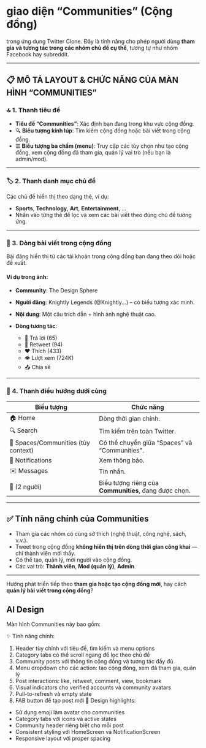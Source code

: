 # **giao diện “Communities” (Cộng đồng)** 
trong ứng dụng Twitter Clone. Đây là tính năng cho phép người dùng **tham gia và tương tác trong các nhóm chủ đề cụ thể**, tương tự như nhóm Facebook hay subreddit.

---

## 📋 **MÔ TẢ LAYOUT & CHỨC NĂNG CỦA MÀN HÌNH “COMMUNITIES”**

### 🔝 1. **Thanh tiêu đề**

* **Tiêu đề “Communities”**: Xác định bạn đang trong khu vực cộng đồng.
* 🔍 **Biểu tượng kính lúp**: Tìm kiếm cộng đồng hoặc bài viết trong cộng đồng.
* ☰ **Biểu tượng ba chấm (menu)**: Truy cập các tùy chọn như tạo cộng đồng, xem cộng đồng đã tham gia, quản lý vai trò (nếu bạn là admin/mod).

---

### 🏷️ 2. **Thanh danh mục chủ đề**

Các chủ đề hiển thị theo dạng thẻ, ví dụ:

* **Sports**, **Technology**, **Art**, **Entertainment**, ...
* Nhấn vào từng thẻ để lọc và xem các bài viết theo đúng chủ đề tương ứng.

---

### 📌 3. **Dòng bài viết trong cộng đồng**

Bài đăng hiển thị từ các tài khoản trong cộng đồng bạn đang theo dõi hoặc đề xuất.

#### Ví dụ trong ảnh:

* **Community**: The Design Sphere
* **Người đăng**: Knightly Legends (@Knightly...) – có biểu tượng xác minh.
* **Nội dung**: Một câu trích dẫn + hình ảnh nghệ thuật cao.
* **Dòng tương tác**:

  * 💬 Trả lời (65)
  * 🔁 Retweet (94)
  * ❤️ Thích (433)
  * 👁️ Lượt xem (724K)
  * 📤 Chia sẻ

---

### 📎 4. **Thanh điều hướng dưới cùng**

| Biểu tượng                          | Chức năng                                             |
| ----------------------------------- | ----------------------------------------------------- |
| 🏠 Home                             | Dòng thời gian chính.                                 |
| 🔍 Search                           | Tìm kiếm trên toàn Twitter.                           |
| 🚫 Spaces/Communities (tùy context) | Có thể chuyển giữa “Spaces” và “Communities”.         |
| 🔔 Notifications                    | Xem thông báo.                                        |
| ✉️ Messages                         | Tin nhắn.                                             |
| 👥 (2 người)                        | Biểu tượng riêng của **Communities**, đang được chọn. |

---

## ✅ **Tính năng chính của Communities**

* Tham gia các nhóm có cùng sở thích (nghệ thuật, công nghệ, sách, v.v.).
* Tweet trong cộng đồng **không hiển thị trên dòng thời gian công khai** — chỉ thành viên mới thấy.
* Có thể tạo, quản lý, mời người vào cộng đồng.
* Các vai trò: **Thành viên**, **Mod (quản lý)**, **Admin**.

---

Hướng phát triển tiếp theo **tham gia hoặc tạo cộng đồng mới**, hay cách **quản lý bài viết trong cộng đồng**?


## AI Design
Màn hình Communities này bao gồm:

✨ Tính năng chính:
1. Header tùy chỉnh với tiêu đề, tìm kiếm và menu options
2. Category tabs có thể scroll ngang để lọc theo chủ đề
3. Community posts với thông tin cộng đồng và tương tác đầy đủ
4. Menu dropdown cho các action: tạo cộng đồng, xem đã tham gia, quản lý
5. Post interactions: like, retweet, comment, view, bookmark
6. Visual indicators cho verified accounts và community avatars
7. Pull-to-refresh và empty state
8. FAB button để tạo post mới
🎨 Design highlights:
- Sử dụng emoji làm avatar cho communities
- Category tabs với icons và active states
- Community header riêng biệt cho mỗi post
- Consistent styling với HomeScreen và NotificationScreen
- Responsive layout với proper spacing
